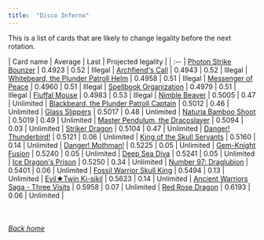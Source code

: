 ```yaml
---
title:  "Disco Inferno"
---
```


This is a list of cards that are likely to change legality before the next rotation.

| Card name | Average | Last | Projected legality |
| :-- |
[Photon Strike Bounzer](https://db.ygoprodeck.com/card/?search=Photon%20Strike%20Bounzer) | 0.4923 | 0.52 | Illegal |
[Archfiend's Call](https://db.ygoprodeck.com/card/?search=Archfiend's%20Call) | 0.4943 | 0.52 | Illegal |
[Whitebeard, the Plunder Patroll Helm](https://db.ygoprodeck.com/card/?search=Whitebeard,%20the%20Plunder%20Patroll%20Helm) | 0.4958 | 0.51 | Illegal |
[Messenger of Peace](https://db.ygoprodeck.com/card/?search=Messenger%20of%20Peace) | 0.4960 | 0.51 | Illegal |
[Spellbook Organization](https://db.ygoprodeck.com/card/?search=Spellbook%20Organization) | 0.4979 | 0.51 | Illegal |
[Fluffal Mouse](https://db.ygoprodeck.com/card/?search=Fluffal%20Mouse) | 0.4983 | 0.53 | Illegal |
[Nimble Beaver](https://db.ygoprodeck.com/card/?search=Nimble%20Beaver) | 0.5005 | 0.47 | Unlimited |
[Blackbeard, the Plunder Patroll Captain](https://db.ygoprodeck.com/card/?search=Blackbeard,%20the%20Plunder%20Patroll%20Captain) | 0.5012 | 0.46 | Unlimited |
[Glass Slippers](https://db.ygoprodeck.com/card/?search=Glass%20Slippers) | 0.5017 | 0.48 | Unlimited |
[Naturia Bamboo Shoot](https://db.ygoprodeck.com/card/?search=Naturia%20Bamboo%20Shoot) | 0.5019 | 0.49 | Unlimited |
[Master Pendulum, the Dracoslayer](https://db.ygoprodeck.com/card/?search=Master%20Pendulum,%20the%20Dracoslayer) | 0.5094 | 0.03 | Unlimited |
[Striker Dragon](https://db.ygoprodeck.com/card/?search=Striker%20Dragon) | 0.5104 | 0.47 | Unlimited |
[Danger! Thunderbird!](https://db.ygoprodeck.com/card/?search=Danger!%20Thunderbird!) | 0.5121 | 0.06 | Unlimited |
[King of the Skull Servants](https://db.ygoprodeck.com/card/?search=King%20of%20the%20Skull%20Servants) | 0.5160 | 0.14 | Unlimited |
[Danger! Mothman!](https://db.ygoprodeck.com/card/?search=Danger!%20Mothman!) | 0.5225 | 0.05 | Unlimited |
[Gem-Knight Fusion](https://db.ygoprodeck.com/card/?search=Gem-Knight%20Fusion) | 0.5240 | 0.05 | Unlimited |
[Deep Sea Diva](https://db.ygoprodeck.com/card/?search=Deep%20Sea%20Diva) | 0.5241 | 0.05 | Unlimited |
[Ice Dragon's Prison](https://db.ygoprodeck.com/card/?search=Ice%20Dragon's%20Prison) | 0.5250 | 0.34 | Unlimited |
[Number 97: Draglubion](https://db.ygoprodeck.com/card/?search=Number%2097:%20Draglubion) | 0.5401 | 0.06 | Unlimited |
[Fossil Warrior Skull King](https://db.ygoprodeck.com/card/?search=Fossil%20Warrior%20Skull%20King) | 0.5494 | 0.13 | Unlimited |
[Evil★Twin Ki-sikil](https://db.ygoprodeck.com/card/?search=Evil★Twin%20Ki-sikil) | 0.5623 | 0.14 | Unlimited |
[Ancient Warriors Saga - Three Visits](https://db.ygoprodeck.com/card/?search=Ancient%20Warriors%20Saga%20-%20Three%20Visits) | 0.5958 | 0.07 | Unlimited |
[Red Rose Dragon](https://db.ygoprodeck.com/card/?search=Red%20Rose%20Dragon) | 0.6193 | 0.06 | Unlimited |

<br>

###### [Back home](index)
